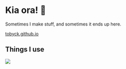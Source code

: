 # Kia ora! 👋

Sometimes I make stuff, and sometimes it ends up here.

[tobyck.github.io](https://tobyck.github.io)

## Things I use

![](https://skillicons.dev/icons?&i=nix,apple,linux,neovim,obsidian,rust,c,ts,bun,nodejs,postman,vue,css)
